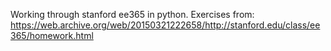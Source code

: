 Working through stanford ee365 in python.  Exercises from: https://web.archive.org/web/20150321222658/http://stanford.edu/class/ee365/homework.html
